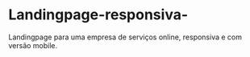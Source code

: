 # Landingpage-responsiva-
Landingpage para uma empresa de serviços online, responsiva e com versão mobile.
